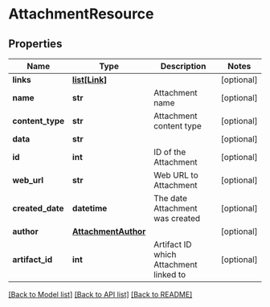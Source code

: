 # AttachmentResource

## Properties
Name | Type | Description | Notes
------------ | ------------- | ------------- | -------------
**links** | [**list[Link]**](Link.md) |  | [optional] 
**name** | **str** | Attachment name | [optional] 
**content_type** | **str** | Attachment content type | [optional] 
**data** | **str** |  | [optional] 
**id** | **int** | ID of the Attachment | [optional] 
**web_url** | **str** | Web URL to Attachment | [optional] 
**created_date** | **datetime** | The date Attachment was created | [optional] 
**author** | [**AttachmentAuthor**](AttachmentAuthor.md) |  | [optional] 
**artifact_id** | **int** | Artifact ID which Attachment linked to | [optional] 

[[Back to Model list]](../README.md#documentation-for-models) [[Back to API list]](../README.md#documentation-for-api-endpoints) [[Back to README]](../README.md)


